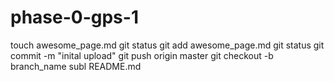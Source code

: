 # phase-0-gps-1
touch awesome_page.md
git status
git add awesome_page.md
git status
git commit -m "inital upload"
git push origin master
git checkout -b branch_name
subl README.md